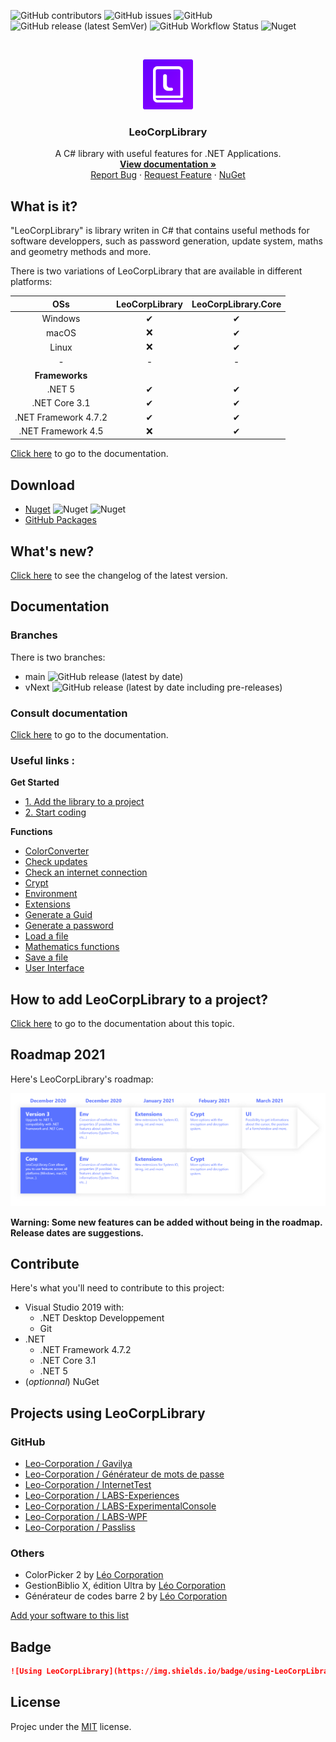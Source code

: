 ![GitHub contributors](https://img.shields.io/github/contributors/Leo-Corporation/LeoCorpLibrary)
![GitHub issues](https://img.shields.io/github/issues/Leo-Corporation/LeoCorpLibrary) 
![GitHub](https://img.shields.io/github/license/Leo-Corporation/LeoCorpLibrary)
![GitHub release (latest SemVer)](https://img.shields.io/github/v/release/Leo-Corporation/LeoCorpLibrary) 
![GitHub Workflow Status](https://img.shields.io/github/workflow/status/Leo-Corporation/LeoCorpLibrary/.NET%20Framework)
![Nuget](https://img.shields.io/nuget/dt/LeoCorpLibrary)

<br />
<p align="center">
  <a href="https://github.com/Leo-Corporation/LABS-Experiences">
    <img src=".github/images/logo.png" alt="Logo" width="80" height="80">
  </a>

  <h3 align="center">LeoCorpLibrary</h3>

  <p align="center">
    A C# library with useful features for .NET Applications.
    <br />
    <a href="https://github.com/Leo-Corporation/LeoCorpLibrary/wiki"><strong>View documentation »</strong></a>
    <br />
    <a href="https://github.com/Leo-Corporation/LeoCorpLibrary/issues/new?assignees=&labels=bug&template=bug_report.md&title=%5BBug%5D+">Report Bug</a>
    ·
    <a href="https://github.com/Leo-Corporation/LeoCorpLibrary/issues/new?assignees=&labels=enhancement&template=feature_request.md&title=%5BEnhancement%5D+">Request Feature</a>
    ·
    <a href="https://www.nuget.org/packages/LeoCorpLibrary/">NuGet</a>

  </p>
</p>

## What is it?
"LeoCorpLibrary" is library writen in C# that contains useful methods for software developpers, such as password generation, update system, maths and geometry methods and more.

There is two variations of LeoCorpLibrary that are available in different platforms:

| **OSs** | **LeoCorpLibrary** | **LeoCorpLibrary.Core** |
| :-----: | :----------------: | :---------------------: |
| Windows | ✔ | ✔ |
| macOS | ❌ | ✔ |
| Linux | ❌ | ✔ |
| - | - | - |
| **Frameworks** |  |  |
| .NET 5 | ✔ | ✔ |
| .NET Core 3.1 | ✔ | ✔ |
| .NET Framework 4.7.2 | ✔ | ✔ |
| .NET Framework 4.5 | ❌ | ✔ |

[Click here](https://github.com/Leo-Corporation/LeoCorpLibrary/wiki) to go to the documentation.

## Download
* [Nuget](https://www.nuget.org/packages/LeoCorpLibrary) ![Nuget](https://img.shields.io/nuget/v/LeoCorpLibrary) ![Nuget](https://img.shields.io/nuget/dt/LeoCorpLibrary)
* [GitHub Packages](https://github.com/Leo-Corporation/LeoCorpLibrary/packages/345951)

## What's new?
[Click here](https://github.com/Leo-Corporation/LeoCorpLibrary/releases) to see the changelog of the latest version.

## Documentation
### Branches
There is two branches:
- main ![GitHub release (latest by date)](https://img.shields.io/github/v/release/Leo-Corporation/LeoCorpLibrary)
- vNext ![GitHub release (latest by date including pre-releases)](https://img.shields.io/github/v/release/Leo-Corporation/LeoCorpLibrary?include_prereleases)
### Consult documentation
[Click here](https://github.com/Leo-Corporation/LeoCorpLibrary/wiki/) to go to the documentation.
### Useful links :
**Get Started**
- [1. Add the library to a project](https://github.com/Leo-Corporation/LeoCorpLibrary/wiki/install-LeoCorpLibrary#1-add-the-library-to-a-project)
- [2. Start coding](https://github.com/Leo-Corporation/LeoCorpLibrary/wiki/install-LeoCorpLibrary#2-start-coding)

**Functions**
* [ColorConverter](https://github.com/Leo-Corporation/LeoCorpLibrary/wiki/Colors-converter)
* [Check updates](https://github.com/Leo-Corporation/LeoCorpLibrary/wiki/Check-for-updates)
* [Check an internet connection](https://github.com/Leo-Corporation/LeoCorpLibrary/wiki/Verify-an-internet-connection)
* [Crypt](https://github.com/Leo-Corporation/LeoCorpLibrary/wiki/Crypt)
* [Environment](https://github.com/Leo-Corporation/LeoCorpLibrary/wiki/Environment)
* [Extensions](https://github.com/Leo-Corporation/LeoCorpLibrary/wiki/Extensions)
* [Generate a Guid](https://github.com/Leo-Corporation/LeoCorpLibrary/wiki/Generate-a-Guid)
* [Generate a password](https://github.com/Leo-Corporation/LeoCorpLibrary/wiki/Generate-a-password)
* [Load a file](https://github.com/Leo-Corporation/LeoCorpLibrary/wiki/load-a-file)
* [Mathematics functions](https://github.com/Leo-Corporation/LeoCorpLibrary/wiki/Mathematics-functions)
* [Save a file](https://github.com/Leo-Corporation/LeoCorpLibrary/wiki/Save-in-a-file)
* [User Interface](https://github.com/Leo-Corporation/LeoCorpLibrary/wiki/User-Interface)

## How to add LeoCorpLibrary to a project?
[Click here](https://github.com/Leo-Corporation/LeoCorpLibrary/wiki/install-LeoCorpLibrary#1-add-the-library-to-a-project) to go to the documentation about this topic.

## Roadmap 2021
Here's LeoCorpLibrary's roadmap:

![Roadmap](https://raw.githubusercontent.com/Leo-Corporation/LeoCorp-Docs/master/Roadmaps/LeoCorpLibrary/LeoCorpLibrary%20Roadmap%202020.png)


**Warning: Some new features can be added without being in the roadmap. Release dates are suggestions.**

## Contribute
Here's what you'll need to contribute to this project:
- Visual Studio 2019 with:
   - .NET Desktop Developpement
   - Git
- .NET
   - .NET Framework 4.7.2
   - .NET Core 3.1
   - .NET 5
- (*optionnal*) NuGet

## Projects using LeoCorpLibrary
### GitHub
- [Leo-Corporation / Gavilya](https://github.com/Leo-Corporation/Gavilya)
- [Leo-Corporation / Générateur de mots de passe](https://github.com/Leo-Corporation/Generateur-de-mots-de-passe)
- [Leo-Corporation / InternetTest](https://github.com/Leo-Corporation/InternetTest)
- [Leo-Corporation / LABS-Experiences](https://github.com/Leo-Corporation/LABS-Experiences)
- [Leo-Corporation / LABS-ExperimentalConsole](https://github.com/Leo-Corporation/LABS-ExperimentalConsole)
- [Leo-Corporation / LABS-WPF](https://github.com/Leo-Corporation/LABS-WPF)
- [Leo-Corporation / Passliss](https://github.com/Leo-Corporation/Passliss)
### Others
- ColorPicker 2 by [Léo Corporation](https://leopeyronnet.wixsite.com/leopeyronnetcorp)
- GestionBiblio X, édition Ultra by [Léo Corporation](https://leopeyronnet.wixsite.com/leopeyronnetcorp)
- Générateur de codes barre 2 by [Léo Corporation](https://leopeyronnet.wixsite.com/leopeyronnetcorp)

[Add your software to this list](https://github.com/Leo-Corporation/LeoCorpLibrary/issues/new?assignees=&labels=ajout+cr%C3%A9dit&template=credit_projet.md&title=%5BCr%C3%A9dit-Projet%5D+)
## Badge
~~~ md
![Using LeoCorpLibrary](https://img.shields.io/badge/using-LeoCorpLibrary-blue)
~~~

## License
Projec under the [MIT](https://github.com/Leo-Corporation/LeoCorpLibrary/blob/master/LICENSE.md) license.
